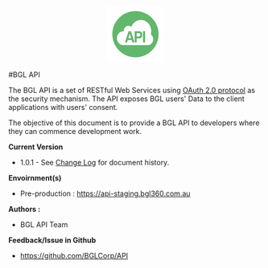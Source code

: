 <div align="center">
  <img src="images/bglapilogo.png" alt="BGL API Logo"/>
</div>

#BGL API

The BGL API is a set of RESTful Web Services using [OAuth 2.0 protocol](http://oauth.net/2/) as the security mechanism.
The API exposes BGL users' Data to the client applications with users' consent.

The objective of this document is to provide a BGL API to developers where they can commence development work.



**Current Version**
* 1.0.1 - See [Change Log](change_log/README.md) for document history.


**Envoirnment(s)**

* Pre-production :
https://api-staging.bgl360.com.au


**Authors :**
* BGL API Team

**Feedback/Issue in Github**
* https://github.com/BGLCorp/API

